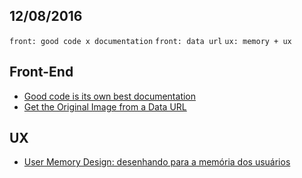 12/08/2016
----------

`front: good code x documentation` `front: data url` `ux: memory + ux`

## Front-End

- [Good code is its own best documentation](https://medium.freecodecamp.com/good-code-vs-bad-code-263f71e867c1?gi=9e08c3333a4#.ff3pw7ul8)
- [Get the Original Image from a Data URL](https://css-tricks.com/get-original-image-data-url/amp/)


## UX

- [User Memory Design: desenhando para a memória dos usuários](http://arquiteturadeinformacao.com/user-experience/user-memory-design-desenhando-para-a-memoria-dos-usuarios/)
